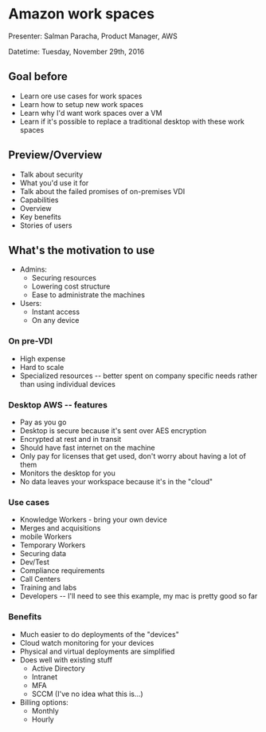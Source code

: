 # Amazon work spaces

Presenter: Salman Paracha, Product Manager, AWS

Datetime: Tuesday, November 29th, 2016

## Goal before

* Learn ore use cases for work spaces
* Learn how to setup new work spaces
* Learn why I'd want work spaces over a VM
* Learn if it's possible to replace a traditional desktop with these work spaces

## Preview/Overview

* Talk about security
* What you'd use it for
* Talk about the failed promises of on-premises VDI
* Capabilities
* Overview
* Key benefits
* Stories of users

## What's the motivation to use

* Admins:
  * Securing resources
  * Lowering cost structure
  * Ease to administrate the machines
* Users:
  * Instant access
  * On any device


### On pre-VDI

* High expense
* Hard to scale
* Specialized resources -- better spent on company specific needs rather than using individual devices


### Desktop AWS -- features

* Pay as you go
* Desktop is secure because it's sent over AES encryption
* Encrypted at rest and in transit
* Should have fast internet on the machine
* Only pay for licenses that get used, don't worry about having a lot of them
* Monitors the desktop for you
* No data leaves your workspace because it's in the "cloud"

### Use cases

* Knowledge Workers - bring your own device
* Merges and acquisitions
* mobile Workers
* Temporary Workers
* Securing data
* Dev/Test
* Compliance requirements
* Call Centers
* Training and labs
* Developers -- I'll need to see this example, my mac is pretty good so far

### Benefits

* Much easier to do deployments of the "devices"
* Cloud watch monitoring for your devices
* Physical and virtual deployments are simplified
* Does well with existing stuff
  * Active Directory
  * Intranet
  * MFA
  * SCCM (I've no idea what this is...)
* Billing options:
  * Monthly
  * Hourly
